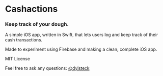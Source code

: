 # Cashactions
### Keep track of your dough.
A simple iOS app, written in Swift, that lets users log and keep track of their cash transactions.

Made to experiment using Firebase and making a clean, complete iOS app.

MIT License

Feel free to ask any questions: [@dylsteck](https://dylansteck.com)
